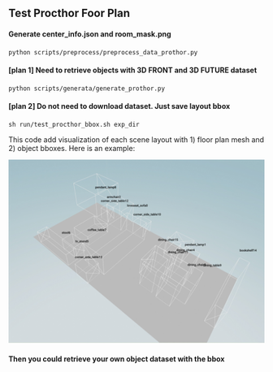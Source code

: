 

## Test Procthor Foor Plan

#### Generate center_info.json and room_mask.png
```
python scripts/preprocess/preprocess_data_prothor.py
```

#### [plan 1] Need to retrieve objects with 3D FRONT and 3D FUTURE dataset
```
python scripts/generata/generate_prothor.py
```
#### [plan 2] Do not need to download dataset. Just save layout bbox
```
sh run/test_procthor_bbox.sh exp_dir
```
This code add visualization of each scene layout with 1) floor plan mesh and 2) object bboxes. Here is an example:

<div style="text-align: center">
<img src="demo/layout.png"  />
</div>


#### Then you could retrieve your own object dataset with the bbox


